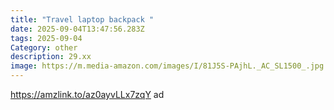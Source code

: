 ```yaml
---
title: "Travel laptop backpack "
date: 2025-09-04T13:47:56.283Z
tags: 2025-09-04
Category: other
description: 29.xx
image: https://m.media-amazon.com/images/I/81J5S-PAjhL._AC_SL1500_.jpg
---
```

https://amzlink.to/az0ayvLLx7zqY  ad